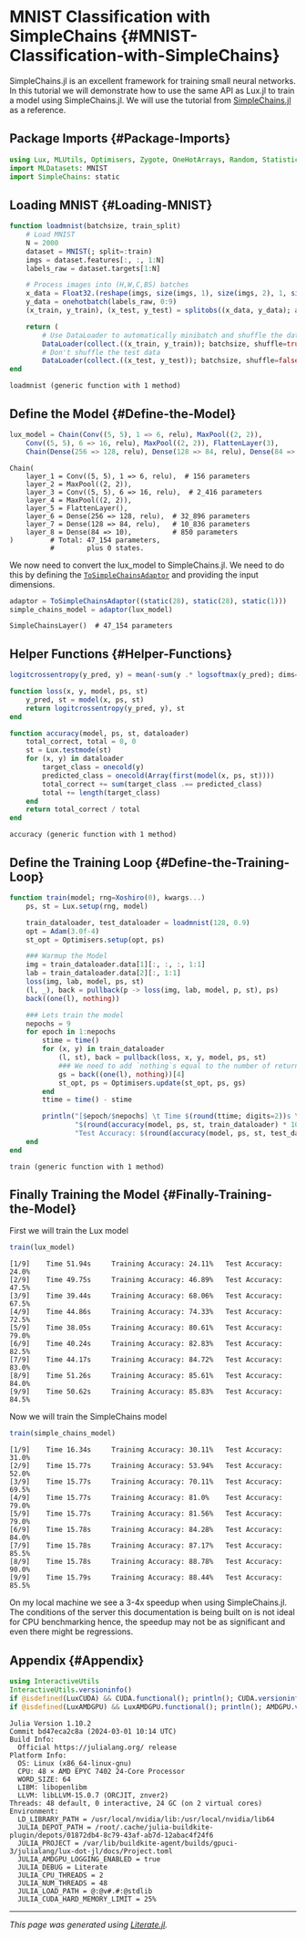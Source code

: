 


# MNIST Classification with SimpleChains {#MNIST-Classification-with-SimpleChains}

SimpleChains.jl is an excellent framework for training small neural networks. In this tutorial we will demonstrate how to use the same API as Lux.jl to train a model using SimpleChains.jl. We will use the tutorial from [SimpleChains.jl](https://pumasai.github.io/SimpleChains.jl/dev/examples/mnist/) as a reference.

## Package Imports {#Package-Imports}

```julia
using Lux, MLUtils, Optimisers, Zygote, OneHotArrays, Random, Statistics
import MLDatasets: MNIST
import SimpleChains: static
```


## Loading MNIST {#Loading-MNIST}

```julia
function loadmnist(batchsize, train_split)
    # Load MNIST
    N = 2000
    dataset = MNIST(; split=:train)
    imgs = dataset.features[:, :, 1:N]
    labels_raw = dataset.targets[1:N]

    # Process images into (H,W,C,BS) batches
    x_data = Float32.(reshape(imgs, size(imgs, 1), size(imgs, 2), 1, size(imgs, 3)))
    y_data = onehotbatch(labels_raw, 0:9)
    (x_train, y_train), (x_test, y_test) = splitobs((x_data, y_data); at=train_split)

    return (
        # Use DataLoader to automatically minibatch and shuffle the data
        DataLoader(collect.((x_train, y_train)); batchsize, shuffle=true),
        # Don't shuffle the test data
        DataLoader(collect.((x_test, y_test)); batchsize, shuffle=false))
end
```


```
loadmnist (generic function with 1 method)
```


## Define the Model {#Define-the-Model}

```julia
lux_model = Chain(Conv((5, 5), 1 => 6, relu), MaxPool((2, 2)),
    Conv((5, 5), 6 => 16, relu), MaxPool((2, 2)), FlattenLayer(3),
    Chain(Dense(256 => 128, relu), Dense(128 => 84, relu), Dense(84 => 10)))
```


```
Chain(
    layer_1 = Conv((5, 5), 1 => 6, relu),  # 156 parameters
    layer_2 = MaxPool((2, 2)),
    layer_3 = Conv((5, 5), 6 => 16, relu),  # 2_416 parameters
    layer_4 = MaxPool((2, 2)),
    layer_5 = FlattenLayer(),
    layer_6 = Dense(256 => 128, relu),  # 32_896 parameters
    layer_7 = Dense(128 => 84, relu),   # 10_836 parameters
    layer_8 = Dense(84 => 10),          # 850 parameters
)         # Total: 47_154 parameters,
          #        plus 0 states.
```


We now need to convert the lux_model to SimpleChains.jl. We need to do this by defining the [`ToSimpleChainsAdaptor`](/api/Lux/switching_frameworks#Lux.ToSimpleChainsAdaptor) and providing the input dimensions.

```julia
adaptor = ToSimpleChainsAdaptor((static(28), static(28), static(1)))
simple_chains_model = adaptor(lux_model)
```


```
SimpleChainsLayer()  # 47_154 parameters
```


## Helper Functions {#Helper-Functions}

```julia
logitcrossentropy(y_pred, y) = mean(-sum(y .* logsoftmax(y_pred); dims=1))

function loss(x, y, model, ps, st)
    y_pred, st = model(x, ps, st)
    return logitcrossentropy(y_pred, y), st
end

function accuracy(model, ps, st, dataloader)
    total_correct, total = 0, 0
    st = Lux.testmode(st)
    for (x, y) in dataloader
        target_class = onecold(y)
        predicted_class = onecold(Array(first(model(x, ps, st))))
        total_correct += sum(target_class .== predicted_class)
        total += length(target_class)
    end
    return total_correct / total
end
```


```
accuracy (generic function with 1 method)
```


## Define the Training Loop {#Define-the-Training-Loop}

```julia
function train(model; rng=Xoshiro(0), kwargs...)
    ps, st = Lux.setup(rng, model)

    train_dataloader, test_dataloader = loadmnist(128, 0.9)
    opt = Adam(3.0f-4)
    st_opt = Optimisers.setup(opt, ps)

    ### Warmup the Model
    img = train_dataloader.data[1][:, :, :, 1:1]
    lab = train_dataloader.data[2][:, 1:1]
    loss(img, lab, model, ps, st)
    (l, _), back = pullback(p -> loss(img, lab, model, p, st), ps)
    back((one(l), nothing))

    ### Lets train the model
    nepochs = 9
    for epoch in 1:nepochs
        stime = time()
        for (x, y) in train_dataloader
            (l, st), back = pullback(loss, x, y, model, ps, st)
            ### We need to add `nothing`s equal to the number of returned values - 1
            gs = back((one(l), nothing))[4]
            st_opt, ps = Optimisers.update(st_opt, ps, gs)
        end
        ttime = time() - stime

        println("[$epoch/$nepochs] \t Time $(round(ttime; digits=2))s \t Training Accuracy: " *
                "$(round(accuracy(model, ps, st, train_dataloader) * 100; digits=2))% \t " *
                "Test Accuracy: $(round(accuracy(model, ps, st, test_dataloader) * 100; digits=2))%")
    end
end
```


```
train (generic function with 1 method)
```


## Finally Training the Model {#Finally-Training-the-Model}

First we will train the Lux model

```julia
train(lux_model)
```


```
[1/9] 	 Time 51.94s 	 Training Accuracy: 24.11% 	 Test Accuracy: 24.0%
[2/9] 	 Time 49.75s 	 Training Accuracy: 46.89% 	 Test Accuracy: 47.5%
[3/9] 	 Time 39.44s 	 Training Accuracy: 68.06% 	 Test Accuracy: 67.5%
[4/9] 	 Time 44.86s 	 Training Accuracy: 74.33% 	 Test Accuracy: 72.5%
[5/9] 	 Time 38.05s 	 Training Accuracy: 80.61% 	 Test Accuracy: 79.0%
[6/9] 	 Time 40.24s 	 Training Accuracy: 82.83% 	 Test Accuracy: 82.5%
[7/9] 	 Time 44.17s 	 Training Accuracy: 84.72% 	 Test Accuracy: 83.0%
[8/9] 	 Time 51.26s 	 Training Accuracy: 85.61% 	 Test Accuracy: 84.0%
[9/9] 	 Time 50.62s 	 Training Accuracy: 85.83% 	 Test Accuracy: 84.5%

```


Now we will train the SimpleChains model

```julia
train(simple_chains_model)
```


```
[1/9] 	 Time 16.34s 	 Training Accuracy: 30.11% 	 Test Accuracy: 31.0%
[2/9] 	 Time 15.77s 	 Training Accuracy: 53.94% 	 Test Accuracy: 52.0%
[3/9] 	 Time 15.77s 	 Training Accuracy: 70.11% 	 Test Accuracy: 69.5%
[4/9] 	 Time 15.77s 	 Training Accuracy: 81.0% 	 Test Accuracy: 79.0%
[5/9] 	 Time 15.77s 	 Training Accuracy: 81.56% 	 Test Accuracy: 79.0%
[6/9] 	 Time 15.78s 	 Training Accuracy: 84.28% 	 Test Accuracy: 84.0%
[7/9] 	 Time 15.78s 	 Training Accuracy: 87.17% 	 Test Accuracy: 85.5%
[8/9] 	 Time 15.78s 	 Training Accuracy: 88.78% 	 Test Accuracy: 90.0%
[9/9] 	 Time 15.79s 	 Training Accuracy: 88.44% 	 Test Accuracy: 85.5%

```


On my local machine we see a 3-4x speedup when using SimpleChains.jl. The conditions of the server this documentation is being built on is not ideal for CPU benchmarking hence, the speedup may not be as significant and even there might be regressions.

## Appendix {#Appendix}

```julia
using InteractiveUtils
InteractiveUtils.versioninfo()
if @isdefined(LuxCUDA) && CUDA.functional(); println(); CUDA.versioninfo(); end
if @isdefined(LuxAMDGPU) && LuxAMDGPU.functional(); println(); AMDGPU.versioninfo(); end
```


```
Julia Version 1.10.2
Commit bd47eca2c8a (2024-03-01 10:14 UTC)
Build Info:
  Official https://julialang.org/ release
Platform Info:
  OS: Linux (x86_64-linux-gnu)
  CPU: 48 × AMD EPYC 7402 24-Core Processor
  WORD_SIZE: 64
  LIBM: libopenlibm
  LLVM: libLLVM-15.0.7 (ORCJIT, znver2)
Threads: 48 default, 0 interactive, 24 GC (on 2 virtual cores)
Environment:
  LD_LIBRARY_PATH = /usr/local/nvidia/lib:/usr/local/nvidia/lib64
  JULIA_DEPOT_PATH = /root/.cache/julia-buildkite-plugin/depots/01872db4-8c79-43af-ab7d-12abac4f24f6
  JULIA_PROJECT = /var/lib/buildkite-agent/builds/gpuci-3/julialang/lux-dot-jl/docs/Project.toml
  JULIA_AMDGPU_LOGGING_ENABLED = true
  JULIA_DEBUG = Literate
  JULIA_CPU_THREADS = 2
  JULIA_NUM_THREADS = 48
  JULIA_LOAD_PATH = @:@v#.#:@stdlib
  JULIA_CUDA_HARD_MEMORY_LIMIT = 25%

```



---


_This page was generated using [Literate.jl](https://github.com/fredrikekre/Literate.jl)._
